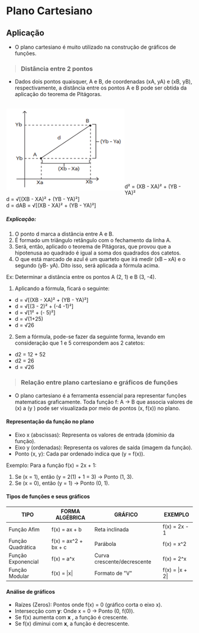 # Plano Cartesiano

## Aplicação
- O plano cartesiano é muito utilizado na construção de gráficos de funções.

> ### Distância entre 2 pontos
- Dados dois pontos quaisquer, A e B, de coordenadas (xA, yA) e (xB, yB), respectivamente, a distância entre os pontos A e B pode ser obtida da aplicação do teorema de Pitágoras.

<br>
<div style="display:inline_block">
    <img align="left" height="220" width="320" src="../../img/distancia-entre-pontos.png">
</div><br><br><br><br><br><br><br><br><br><br><br>

d² = (XB - XA)² + (YB - YA)²  
d = √[(XB - XA)² + (YB - YA)²]  
d = dAB = √[(XB - XA)² + (YB - YA)²]  

##### Explicação:
1. O ponto d marca a distância entre A e B. 
2. É formado um triângulo retângulo com o fechamento da linha A. 
3. Será, então, aplicado o teorema de Pitágoras, que provou que a hipotenusa ao quadrado é igual a soma dos quadrados dos catetos. 
4. O que está marcado de azul é um quarteto que irá medir (xB – xA) e o segundo (yB- yA). Dito isso, será aplicada a fórmula acima.

Ex: Determinar a distância entre os pontos A (2, 1) e B (3, -4).  

1. Aplicando a fórmula, ficará o seguinte:
  - d = √[(XB - XA)² + (YB - YA)²]
  - d = √[(3 - 2)² + (-4 -1)²]
  - d = √[1² + (- 5)²]
  - d = √(1+25)
  - d = √26
2. Sem a fórmula, pode-se fazer da seguinte forma, levando em consideração que 1 e 5 correspondem aos 2 catetos:
  - d2 = 12 + 52
  - d2 = 26
  - d = √26

> ### Relação entre plano cartesiano e gráficos de funções
- O plano cartesiano é a ferramenta essencial para representar funções matematicas graficamente. Toda função f: A → B que associa valores de (x) a (y \) pode ser visualizada por meio de pontos (x, f(x)) no plano.  

#### Representação da função no plano  
- Eixo x (abscissas): Representa os valores de entrada (domínio da função).  
- Eixo y (ordenadas): Representa os valores de saída (imagem da função).  
- Ponto (x, y): Cada par ordenado indica que (y = f(x)).  

Exemplo: 
Para a função f(x) = 2x + 1:  
1. Se (x = 1), então (y = 2(1) + 1 = 3) → Ponto (1, 3).  
2. Se (x = 0), então (y = 1) → Ponto (0, 1).  

#### Tipos de funções e seus gráficos  

| TIPO               | FORMA ALGÉBRICA      | GRÁFICO                     | EXEMPLO          |  
|--------------------|----------------------|-----------------------------|------------------|  
| Função Afim        | f(x) = ax + b        | Reta inclinada              | f(x) = 2x - 1    |  
| Função Quadrática  | f(x) = ax^2 + bx + c | Parábola                    | f(x) = x^2       |  
| Função Exponencial | f(x) = a^x           | Curva crescente/decrescente | f(x) = 2^x       |  
| Função Modular     | f(x) = \|x\|         | Formato de "V"              | f(x) = \|x + 2\| |  

#### Análise de gráficos  
- Raízes (Zeros): Pontos onde f(x) = 0 (gráfico corta o eixo x).  
- Intersecção com **y**: Onde x = 0 → Ponto (0, f(0)).  
- Se f(x) aumenta com **x** , a função é crescente.  
- Se f(x) diminui com **x**, a função é decrescente.  

